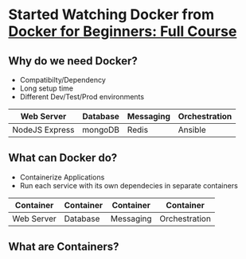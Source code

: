 # Started Watching Docker from [Docker for Beginners: Full Course](https://www.youtube.com/watch?v=zJ6WbK9zFpI)

## Why do we need Docker?
- Compatibilty/Dependency
- Long setup time
- Different Dev/Test/Prod environments

| Web Server | Database | Messaging | Orchestration |
| ---------- | -------- | --------- | ------------- |
| NodeJS Express | mongoDB | Redis | Ansible |


## What can Docker do?
- Containerize Applications
- Run each service with its own dependecies in separate containers

| Container | Container | Container | Container |
| --------- | --------- | --------- | --------- |
| Web Server | Database | Messaging | Orchestration |

## What are Containers?
 
